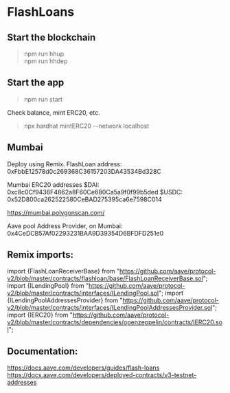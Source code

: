 # FlashLoans

## Start the blockchain
> npm run hhup  
> npm run hhdep

## Start the app
> npm run start

Check balance, mint ERC20, etc.
> npx hardhat mintERC20 --network localhost

## Mumbai
Deploy using Remix.
FlashLoan address: 0xFbbE12578d0c269368C36157203DA43534Bd328C

Mumbai ERC20 addresses 
$DAI: 0xc8c0Cf9436F4862a8F60Ce680Ca5a9f0f99b5ded
$USDC: 0x52D800ca262522580CeBAD275395ca6e7598C014

https://mumbai.polygonscan.com/

Aave pool Address Provider, on Mumbai: 0x4CeDCB57Af02293231BAA9D39354D6BFDFD251e0

## Remix imports:
import {FlashLoanReceiverBase} from "https://github.com/aave/protocol-v2/blob/master/contracts/flashloan/base/FlashLoanReceiverBase.sol";
import {ILendingPool} from "https://github.com/aave/protocol-v2/blob/master/contracts/interfaces/ILendingPool.sol";
import {ILendingPoolAddressesProvider} from "https://github.com/aave/protocol-v2/blob/master/contracts/interfaces/ILendingPoolAddressesProvider.sol";
import {IERC20} from "https://github.com/aave/protocol-v2/blob/master/contracts/dependencies/openzeppelin/contracts/IERC20.sol";

## Documentation:
https://docs.aave.com/developers/guides/flash-loans
https://docs.aave.com/developers/deployed-contracts/v3-testnet-addresses